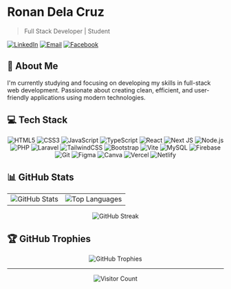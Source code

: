 # Ronan Dela Cruz

> Full Stack Developer | Student

[![LinkedIn](https://img.shields.io/badge/LinkedIn-%230077B5.svg?logo=linkedin&logoColor=white&style=for-the-badge)](https://www.linkedin.com/in/ronan-dela-cruz-9661bb335/)
[![Email](https://img.shields.io/badge/Email-D14836?logo=gmail&logoColor=white&style=for-the-badge)](mailto:roncruz1503@gmail.com)
[![Facebook](https://img.shields.io/badge/Facebook-%231877F2.svg?logo=facebook&logoColor=white&style=for-the-badge)](https://facebook.com/YourFacebookUsername)

## 💫 About Me

I'm currently studying and focusing on developing my skills in full-stack web development. Passionate about creating clean, efficient, and user-friendly applications using modern technologies.

## 💻 Tech Stack

<div align="center">

![HTML5](https://img.shields.io/badge/html5-%23E34F26.svg?style=for-the-badge&logo=html5&logoColor=white)
![CSS3](https://img.shields.io/badge/css3-%231572B6.svg?style=for-the-badge&logo=css3&logoColor=white)
![JavaScript](https://img.shields.io/badge/javascript-%23323330.svg?style=for-the-badge&logo=javascript&logoColor=%23F7DF1E)
![TypeScript](https://img.shields.io/badge/typescript-%23007ACC.svg?style=for-the-badge&logo=typescript&logoColor=white)
![React](https://img.shields.io/badge/react-%2320232a.svg?style=for-the-badge&logo=react&logoColor=%2361DAFB)
![Next JS](https://img.shields.io/badge/Next-black?style=for-the-badge&logo=next.js&logoColor=white)
![Node.js](https://img.shields.io/badge/node.js-6DA55F?style=for-the-badge&logo=node.js&logoColor=white)
![PHP](https://img.shields.io/badge/php-%23777BB4.svg?style=for-the-badge&logo=php&logoColor=white)
![Laravel](https://img.shields.io/badge/laravel-%23FF2D20.svg?style=for-the-badge&logo=laravel&logoColor=white)
![TailwindCSS](https://img.shields.io/badge/tailwindcss-%2338B2AC.svg?style=for-the-badge&logo=tailwind-css&logoColor=white)
![Bootstrap](https://img.shields.io/badge/bootstrap-%238511FA.svg?style=for-the-badge&logo=bootstrap&logoColor=white)
![Vite](https://img.shields.io/badge/vite-%23646CFF.svg?style=for-the-badge&logo=vite&logoColor=white)
![MySQL](https://img.shields.io/badge/mysql-4479A1.svg?style=for-the-badge&logo=mysql&logoColor=white)
![Firebase](https://img.shields.io/badge/firebase-%23039BE5.svg?style=for-the-badge&logo=firebase)
![Git](https://img.shields.io/badge/git-%23F05033.svg?style=for-the-badge&logo=git&logoColor=white)
![Figma](https://img.shields.io/badge/figma-%23F24E1E.svg?style=for-the-badge&logo=figma&logoColor=white)
![Canva](https://img.shields.io/badge/Canva-%2300C4CC.svg?style=for-the-badge&logo=Canva&logoColor=white)
![Vercel](https://img.shields.io/badge/vercel-%23000000.svg?style=for-the-badge&logo=vercel&logoColor=white)
![Netlify](https://img.shields.io/badge/netlify-%23000000.svg?style=for-the-badge&logo=netlify&logoColor=#00C7B7)

</div>

## 📊 GitHub Stats

<table>
  <tr>
    <td>
      <img src="https://github-readme-stats.vercel.app/api?username=0phl&theme=tokyonight&hide_border=true&include_all_commits=true&count_private=true" alt="GitHub Stats" />
    </td>
    <td>
      <img src="https://github-readme-stats.vercel.app/api/top-langs/?username=0phl&theme=tokyonight&hide_border=true&include_all_commits=true&count_private=true&layout=compact" alt="Top Languages" />
    </td>
  </tr>
</table>

<div align="center">
  <img src="https://nirzak-streak-stats.vercel.app/?user=0phl&theme=tokyonight&hide_border=true" alt="GitHub Streak" />
</div>

## 🏆 GitHub Trophies

<div align="center">
  <img src="https://github-profile-trophy.vercel.app/?username=0phl&theme=radical&no-frame=true&no-bg=true&margin-w=4&column=6" alt="GitHub Trophies" />
</div>

---

<div align="center">
  <img src="https://visitcount.itsvg.in/api?id=0phl&icon=0&color=6" alt="Visitor Count" />
</div>
